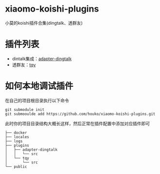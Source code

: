 # xiaomo-koishi-plugins
小莫的koishi插件合集(dingtalk、透群友)

# 插件列表
- dintalk集成：[adapter-dingtalk](https://github.com/houko/xiaomo-koishi-plugins/tree/main/adapter-dingtalk)
- 透群友：[tqy](https://github.com/houko/xiaomo-koishi-plugins/tree/main/tqy)


# 如何本地调试插件
在自己的项目根目录执行以下命令
```
git submodule init
git submooulde add https://github.com/houko/xiaomo-koishi-plugins.git
```

此时你的项目目录结构大概长这样，然后正常在插件配置中添加对应插件即可
```
├── docker
├── locales
├── logs
├── plugins
│   ├── adapter-dingtalk
│   │   └── src
│   └── tqy
│       └── src
└── public
```


